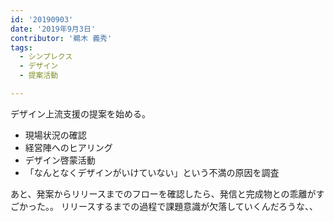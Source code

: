 ```yaml
---
id: '20190903'
date: '2019年9月3日'
contributor: '鵜木 義秀'
tags:
  - シンプレクス
  - デザイン
  - 提案活動

---
```


デザイン上流支援の提案を始める。

- 現場状況の確認
- 経営陣へのヒアリング
- デザイン啓蒙活動
- 「なんとなくデザインがいけていない」という不満の原因を調査

あと、発案からリリースまでのフローを確認したら、発信と完成物との乖離がすごかった。。
リリースするまでの過程で課題意識が欠落していくんだろうな、、